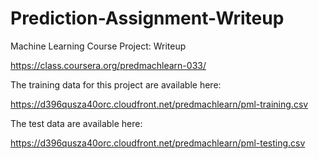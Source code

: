 # Prediction-Assignment-Writeup

Machine Learning Course Project: Writeup

https://class.coursera.org/predmachlearn-033/

The training data for this project are available here: 

https://d396qusza40orc.cloudfront.net/predmachlearn/pml-training.csv

The test data are available here: 

https://d396qusza40orc.cloudfront.net/predmachlearn/pml-testing.csv

